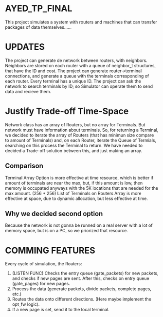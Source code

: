 # AYED_TP_FINAL

This project simulates a system with routers and machines that can transfer
packages of data themselves......

# UPDATES

The project can generate de network between routers, with neighbors. Neighbors are stored on each
router with a queue of neighbor_t structures, that have the ID and cost.
The project can generate router->terminal connections, and generate a queue with
the terminals corresponding of each router. Every terminal has a unique ID.
The project can ask the network to search terminals by ID; so Simulator can operate them
to send data and recieve them.


# Justify Trade-off Time-Space

Network class has an array of Routers, but no array for Terminals.
But network must have information about terminals. So, for returning a Terminal, we decided to iterate the array of Routers (that has minimun size compare to amount of Terminals) and, on each Router, iterate the Queue of Termials, searching on this process
the Terminal to return.
We have needed to decided a Trade-off solution between this, and just making an array.

## Comparison
  Terminal Array Option is more effective at time resource, which is better if amount of
  terminals are near the max, but, if this amount is low, then memory is occupated anyways
  with the 5K locations that are needed for the max amount. (256 * 256)
  List of Terminals on Routers Array is more effective at space, due to dynamic allocation, but less effective at time.

## Why we decided second option
  Because the network is not gonna be runned on a real server with a lot of memory space,
  but is on a PC, so we priorized that resource.


# COMMING FEATURES

Every cycle of simulation, the Routers:

1. (LISTEN FUNC) Checks the entry queue (gate_packets) for new packets, and checks if new pages are sent.
After this, checks on entry queue (gate_pages) for new pages.
2. Process the data (generate packets, divide packets, complete pages, etc.)
3. Routes the data onto different directions. (Here maybe implement the opt_fw logic).
4. If a new page is set, send it to the local terminal.

